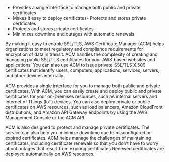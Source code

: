 - Provides a single interface to manage both public and private certificates
- Makes it easy to deploy certificates- Protects and stores private certificates
- Protects and stores pricate certificates
- Minimizes downtime and outages with automatic renewals

By making it easy to enable SSL/TLS, AWS Certificate Manager (ACM) helps organizations to meet regulatory and compliance requirements for encryption of data in transit. ACM handles the complexity of creating and managing public SSL/TLS certificates for your AWS based websites and applications. You can also use ACM to issue private SSL/TLS X.509 certificates that identify users, computers, applications, services, servers, and other devices internally.


ACM provides a single interface for you to manage both public and private certificates. With ACM, you can easily create and deploy public and private certificates for your on-premises resources, such as internal servers and Internet of Things (IoT) devices. You can also deploy private or public certificates on AWS resources, such as load balancers, Amazon CloudFront distributions, and Amazon API Gateway endpoints by using the AWS Management Console or the ACM API.

ACM is also designed to protect and manage private certificates. The service can also help you minimize downtime due to misconfigured or expired certificates. ACM helps manage the challenges of maintaining certificates, including certificate renewals so that you don’t have to worry about outages that result from expiring certificates.Renewed certificates are deployed automatically on AWS resources.


